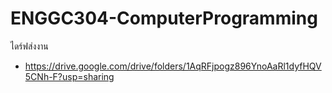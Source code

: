 # ENGGC304-ComputerProgramming
ไดร์ฟส่งงาน
- https://drive.google.com/drive/folders/1AqRFjpogz896YnoAaRl1dyfHQV5CNh-F?usp=sharing
